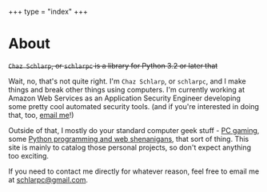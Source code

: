 +++
type = "index"
+++

# About

<s>`Chaz Schlarp`, or `schlarpc` is a library for Python 3.2 or later that</s>

Wait, no, that's not quite right. I'm `Chaz Schlarp`, or `schlarpc`, and I make things and break
other things using computers. I'm currently working at Amazon Web Services as an Application
Security Engineer developing some pretty cool automated security tools. (and if you're interested in
doing that, too, [email me](mailto:schlarpc@amazon.com)!)

Outside of that, I mostly do your standard computer geek stuff -
[PC gaming](https://steamcommunity.com/id/schlarpc),
some [Python programming and web shenanigans](https://github.com/schlarpc), that sort of thing.
This site is mainly to catalog those personal projects, so don't expect anything too exciting.

If you need to contact me directly for whatever reason, feel free to email me at
[schlarpc@gmail.com](mailto:schlarpc@gmail.com).
